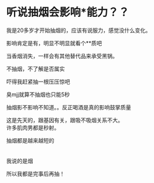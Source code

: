 # 听说抽烟会影响*能力？？


我是20多岁才开始抽烟的，应该有说服力，感觉没什么变化。<img src="static/image/smiley/default/lol.gif" smilieid="12" border="0" alt="" />

影响肯定是有，明显不明显就看个**质吧

当香烟消失，一样会有其他替代品来承受黑锅。

不抽烟，不了解是否属实

吓得我赶紧抽一根压压惊吧

臭mjj就算不抽烟也只能5秒

抽烟影不影响不知道。。反正喝酒是真的影响鼓掌质量

这是先天的，跟基因有关，跟吸不吸烟关系不大。<br />
许多肌肉男都是秒射。

抽烟都是越来越短的 <br />
<br />
<br />
我说的是烟

所以我都是完事后再抽！
